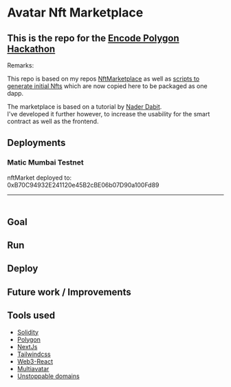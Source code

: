 # Avatar Nft Marketplace

## This is the repo for the [Encode Polygon Hackathon](https://www.encode.club/polygon-hackathon)

Remarks:

This repo is based on my repos [NftMarketplace](https://github.com/Caruso33/blockchain_dapps/tree/master/nader/4_nft_marketplace)
as well as [scripts to generate initial Nfts](https://github.com/Caruso33/blockchain_dapps/tree/master/nft/multiavatar) which are now copied here to be packaged as one dapp.

The marketplace is based on a tutorial by [Nader Dabit](https://twitter.com/dabit3).  
I've developed it further however, to increase the usability for the smart contract as well as the frontend.

## Deployments

### Matic Mumbai Testnet

<!-- nftMarket deployed to: 0xEf6d29dDFf75C3aC09C7AA37B3ea58aA2Bb24EB5 -->

<!-- nftMarket deployed to: 0x148B94D622c2Ac3abfb550AEaF48F25F105EA18b -->

<!-- nftMarket deployed to: 0x663930fEBAD365ABC3E6388C6063829cCB1abedA -->

<!-- nftMarket deployed to: 0xe27ece1d3d0A79692A85fc7114CA16e6cD421D91 -->

<!-- nftMarket deployed to: 0x39e618Ba8B2ba2E8902fabcBd184df6E9172e180 -->

<!-- nftMarket deployed to: 0x30a1b68D207c39924513424F2f9969a02eba2E2E -->

<!-- nftMarket deployed to: 0xA4d1F6D750fe425A95DBb204115587D2c3D81DAf -->

nftMarket deployed to: 0xB70C94932E241120e45B2cBE06b07D90a100Fd89

---

<div style="margin-top: 50px" />

## Goal

## Run

## Deploy

## Future work / Improvements

## Tools used

- [Solidity](https://soliditylang.org/)
- [Polygon](https://polygon.technology/)
- [NextJs](https://nextjs.org/)
- [Tailwindcss](https://tailwindcss.com/)
- [Web3-React](https://github.com/NoahZinsmeister/web3-react)
- [Multiavatar](https://multiavatar.com/)
- [Unstoppable domains](https://unstoppabledomains.com)
